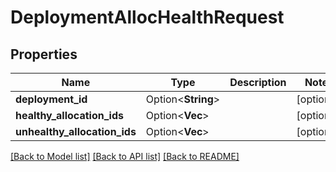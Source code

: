 # DeploymentAllocHealthRequest

## Properties

Name | Type | Description | Notes
------------ | ------------- | ------------- | -------------
**deployment_id** | Option<**String**> |  | [optional]
**healthy_allocation_ids** | Option<**Vec<String>**> |  | [optional]
**unhealthy_allocation_ids** | Option<**Vec<String>**> |  | [optional]

[[Back to Model list]](../README.md#documentation-for-models) [[Back to API list]](../README.md#documentation-for-api-endpoints) [[Back to README]](../README.md)


